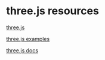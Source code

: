 # three.js resources

[three.js](https://threejs.org/)

[three.js examples](https://threejs.org/examples/)

[three.js docs](https://threejs.org/docs/)